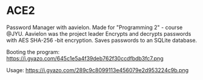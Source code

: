 # ACE2
Password Manager with aavielon. Made for "Programming 2" - course @JYU. Aavielon was the project leader
Encrypts and decrypts passwords with AES SHA-256 -bit encryption. Saves passwords to an SQLite database.


Booting the program:
https://i.gyazo.com/645c1e5a4f39deb762f30ccdfbdb3fc7.png 

Usage:
https://i.gyazo.com/289c9c8099113e456079e2d953224c9b.png
